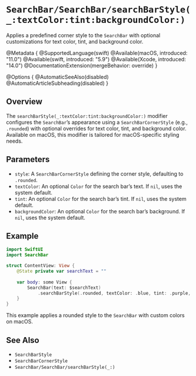 # ``SearchBar/SearchBar/searchBarStyle(_:textColor:tint:backgroundColor:)``

Applies a predefined corner style to the `SearchBar` with optional customizations for text color, tint, and background color.

@Metadata {
    @SupportedLanguage(swift)
    @Available(macOS, introduced: "11.0")
    @Available(swift, introduced: "5.9")
    @Available(Xcode, introduced: "14.0")
    @DocumentationExtension(mergeBehavior: override)
}

@Options {
    @AutomaticSeeAlso(disabled)
    @AutomaticArticleSubheading(disabled)
}

## Overview

The `searchBarStyle(_:textColor:tint:backgroundColor:)` modifier configures the `SearchBar`’s appearance using a `SearchBarCornerStyle` (e.g., `.rounded`) with optional overrides for text color, tint, and background color. Available on macOS, this modifier is tailored for macOS-specific styling needs.

## Parameters

- `style`: A `SearchBarCornerStyle` defining the corner style, defaulting to `.rounded`.
- `textColor`: An optional `Color` for the search bar’s text. If `nil`, uses the system default.
- `tint`: An optional `Color` for the search bar’s tint. If `nil`, uses the system default.
- `backgroundColor`: An optional `Color` for the search bar’s background. If `nil`, uses the system default.

## Example

```swift
import SwiftUI
import SearchBar

struct ContentView: View {
    @State private var searchText = ""
    
    var body: some View {
        SearchBar(text: $searchText)
            .searchBarStyle(.rounded, textColor: .blue, tint: .purple, backgroundColor: .gray)
    }
}
```

This example applies a rounded style to the `SearchBar` with custom colors on macOS.

## See Also

- ``SearchBarStyle``
- ``SearchBarCornerStyle``
- ``SearchBar/SearchBar/searchBarStyle(_:)``
